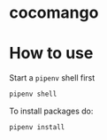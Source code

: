 # cocomango

# How to use

Start a `pipenv` shell first

```bash
pipenv shell
```

To install packages do:

```bash
pipenv install
```
